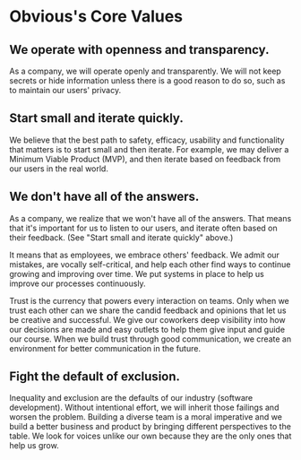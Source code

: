 # Obvious's Core Values

## We operate with openness and transparency.

As a company, we will operate openly and transparently. We will not keep secrets or hide information unless there is a good reason to do so, such as to maintain our users' privacy.

## Start small and iterate quickly.

We believe that the best path to safety, efficacy, usability and functionality that matters is to start small and then iterate. For example, we may deliver a Minimum Viable Product (MVP), and then iterate based on feedback from our users in the real world.

## We don't have all of the answers.

As a company, we realize that we won't have all of the answers. That means that it's important for us to listen to our users, and iterate often based on their feedback. (See "Start small and iterate quickly" above.)

It means that as employees, we embrace others' feedback. We admit our mistakes, are vocally self-critical, and help each other find ways to continue growing and improving over time. We put systems in place to help us improve our processes continuously.

Trust is the currency that powers every interaction on teams. Only when we trust each other can we share the candid feedback and opinions that let us be creative and successful. We give our coworkers deep visibility into how our decisions are made and easy outlets to help them give input and guide our course. When we build trust through good communication, we create an environment for better communication in the future. 

## Fight the default of exclusion.

Inequality and exclusion are the defaults of our industry (software development). Without intentional effort, we will inherit those failings and worsen the problem. Building a diverse team is a moral imperative and we build a better business and product by bringing different perspectives to the table. We look for voices unlike our own because they are the only ones that help us grow.
